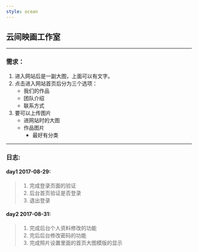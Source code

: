 ```yaml
---
style: ocean
---
```

## 云间映画工作室
***
### 需求：
1. 进入网站后是一副大图，上面可以有文字。
2. 点击进入网站首页后分为三个选项：
	* 我们的作品
	* 团队介绍
	* 联系方式
3. 要可以上传图片
	* 进网站时的大图
	* 作品图片
		* 最好有分类
		
***
### 日志:
#### day1 2017-08-29:
>1. 完成登录页面的验证
>2. 后台首页验证是否登录
>3. 退出登录

#### day2 2017-08-31:
>1. 完成后台个人资料修改的功能
>2. 完后后台修改密码的功能
>3. 完成照片设置里面的首页大图模版的显示
